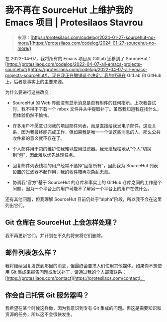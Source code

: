 <!--yml

category: 未分类

日期：2024-05-27 14:52:31

-->

# 我不再在 SourceHut 上维护我的 Emacs 项目 | Protesilaos Stavrou

> 来源：[https://protesilaos.com/codelog/2024-01-27-sourcehut-no-more/](https://protesilaos.com/codelog/2024-01-27-sourcehut-no-more/)

在 2022-04-07，我将所有的 Emacs 项目从 GitLab 迁移到了 SourceHut：[https://protesilaos.com/codelog/2022-04-07-all-emacs-projects-sourcehut/](https://protesilaos.com/codelog/2022-04-07-all-emacs-projects-sourcehut/)。现在我正在撤销这个决定。我的代码在 GitLab 和 GitHub 上，后者是事实上的主要来源。

为什么要进行这些改变：

+   SourceHut 的 Web 界面没有显示消息是否有附件的任何指示。上次我尝试时，我不得不下载一个 mbox 文件并从中提取补丁。虽然我知道我在找什么，但体验仍然不愉快。

+   许多用户不愿意订阅我的项目邮件列表，而是直接给我发电子邮件。这没关系，因为我最终能完成工作，但如果我是唯一一个读这些消息的人，那么公共收件箱的意义就不存在了。

+   个人邮件用于包的维护使我难以应用过滤器。我无法轻松地从“个人”切换到“包”，因此难以优先处理任务。

+   回复邮件列表线程的用户经常不选择“回复所有”，因此我为 SourceHut 列表设置的过滤器不起作用，我的收件箱再次杂乱无章。

+   协调我“官方”基于 SourceHut 的仓库和事实上的 GitHub 仓库之间的工作是个问题，因为一个平台上的用户可能不了解另一个平台上的用户在做什么。

还有其他问题，但我理解 SourceHut 目前仍处于“alpha”阶段，所以我不会在这里列出它们。

## Git 仓库在 SourceHut 上会怎样处理？

我不再更新它们，并计划在不久的将来将它们删除。

## 邮件列表怎么样？

我将继续回复发送到那里的消息，但最终会要求人们使用其他媒体。如果你不想使用 Git 集成来报告问题或发送补丁，请通过我的个人邮箱联系：[https://protesilaos.com/contact](https://protesilaos.com/contact)。

## 你会自己托管 Git 服务器吗？

我希望在某个时候这样做，因为我意识到专有 Git 集成的问题。但这是需要知识和资源的任务，所以这不会很快发生。

